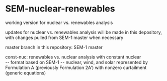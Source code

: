 # SEM-nuclear-renewables
working version for nuclear vs. renewables analysis

updates for nuclear vs. renewables analysis will be made in this depository, with changes pulled from SEM-1 master when necessary

master branch in this repository: SEM-1 master

const-nuc: renewables vs. nuclear analysis with constant nuclear  
-- format based on SEM-1
-- nuclear, wind, and solar represented by Formulation A (previously Formulation 2A') with nonzero curtailment (generic equations)
